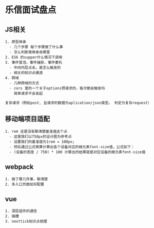 # 乐信面试盘点

  ## JS相关
    1. 原型继承 
      - 几个步骤 每个步骤做了什么事
      - 怎么判断类继承自哪里
    2. ES6 的supper什么情况下调用
    3. 事件冒泡，事件捕获，事件委托
      - 中间内层点击，是怎么触发的
      - 相关的知识点摸透
    4. 跨域
      - 几种跨域的方式
      - cors 里的一个关于options预请求的，每次都会触发吗
        简单请求不会发起
        复杂请求（例如post, 且请求的数据为aplication/json类型， 判定为复杂request）
  ## 移动端项目适配
    1. rem 还是没有聊清楚基准值这个点
      - 这里我们以750px的设计图为参考点
      - 设置我们的基准值为1rem = 100px;
      - 然后通过公式换算计算出各个设备对应的根元素font-size值，公式如下：
      - (设备的宽度 / 750) * 100 计算出的结果就是对应设备的根元素font-size值
  ## webpack
    1. 做了哪几件事，聊清楚
    2. 多入口页面如何配置
  ## vue
    1. 深层组件的通信
    2. 插槽
    3. nexttick知识点梳理